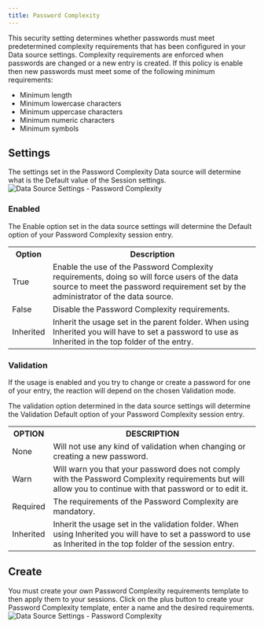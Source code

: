```yaml
---
title: Password Complexity
---
```


This security setting determines whether passwords must meet predetermined complexity requirements that has been configured in your Data source settings. Complexity requirements are enforced when passwords are changed or a new entry is created. If this policy is enable then new passwords must meet some of the following minimum requirements:  

* Minimum length 
* Minimum lowercase characters 
* Minimum uppercase characters 
* Minimum numeric characters 
* Minimum symbols 

## Settings 

The settings set in the Password Complexity Data source will determine what is the Default value of the Session settings.  
![Data Source Settings - Password Complexity](/img/en/rdm/mac/clip10376.png) 

### Enabled 

The Enable option set in the data source settings will determine the Default option of your Password Complexity session entry.  

<table>
	<tr>
		<th>
Option 
		</th>
		<th>
Description 
		</th>
	</tr>
	<tr>
		<td>
True 
		</td>
		<td>
Enable the use of the Password Complexity requirements, doing so will force users of the data source to meet the password requirement set by the administrator of the data source. 
		</td>
	</tr>
	<tr>
		<td>
False 
		</td>
		<td>
Disable the Password Complexity requirements. 
		</td>
	</tr>
	<tr>
		<td>
Inherited 
		</td>
		<td>
Inherit the usage set in the parent folder. When using Inherited you will have to set a password to use as Inherited in the top folder of the entry. 
		</td>
	</tr>
</table>

### Validation 

If the usage is enabled and you try to change or create a password for one of your entry, the reaction will depend on the chosen Validation mode.  

The validation option determined in the data source settings will determine the Validation Default option of your Password Complexity session entry.  

<table>
	<tr>
		<th>
OPTION 
		</th>
		<th>
DESCRIPTION 
		</th>
	</tr>
	<tr>
		<td>
None 
		</td>
		<td>
Will not use any kind of validation when changing or creating a new password. 
		</td>
	</tr>
	<tr>
		<td>
Warn 
		</td>
		<td>
Will warn you that your password does not comply with the Password Complexity requirements but will allow you to continue with that password or to edit it. 
		</td>
	</tr>
	<tr>
		<td>
Required 
		</td>
		<td>
The requirements of the Password Complexity are mandatory. 
		</td>
	</tr>
	<tr>
		<td>
Inherited 
		</td>
		<td>
Inherit the usage set in the validation folder. When using Inherited you will have to set a password to use as Inherited in the top folder of the session entry. 
		</td>
	</tr>
</table>

## Create 

You must create your own Password Complexity requirements template to then apply them to your sessions. Click on the plus button to create your Password Complexity template, enter a name and the desired requirements.  
![Data Source Settings - Password Complexity](/img/en/rdm/mac/clip10377.png) 

